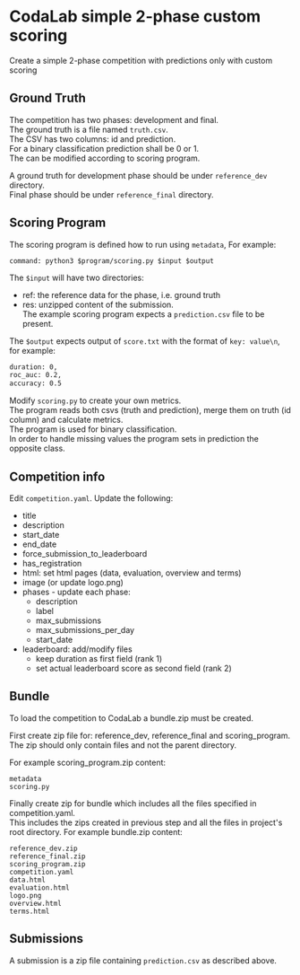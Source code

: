 # CodaLab simple 2-phase custom scoring
Create a simple 2-phase competition with predictions only with custom scoring

## Ground Truth
The competition has two phases: development and final.  
The ground truth is a file named ```truth.csv```.  
The CSV has two columns: id and prediction.  
For a binary classification prediction shall be 0 or 1.  
The can be modified according to scoring program.

A ground truth for development phase should be under ```reference_dev``` directory.  
Final phase should be under ```reference_final``` directory.

## Scoring Program
The scoring program is defined how to run using ```metadata```, For example:
```metadata
command: python3 $program/scoring.py $input $output
```

The ```$input``` will have two directories:
- ref: the reference data for the phase, i.e. ground truth
- res: unzipped content of the submission.  
  The example scoring program expects a ```prediction.csv``` file to be present.

The ```$output``` expects output of ```score.txt``` with the format of ```key: value\n```, for example:
```score.txt
duration: 0,
roc_auc: 0.2,
accuracy: 0.5
```

Modify ```scoring.py``` to create your own metrics.  
The program reads both csvs (truth and prediction), merge them on truth (id column) and calculate metrics.  
The program is used for binary classification.  
In order to handle missing values the program sets in prediction the opposite class.  

## Competition info
Edit ```competition.yaml```.
Update the following:
- title
- description
- start_date
- end_date
- force_submission_to_leaderboard
- has_registration
- html: set html pages (data, evaluation, overview and terms)
- image (or update logo.png)
- phases - update each phase:
  - description
  - label
  - max_submissions
  - max_submissions_per_day
  - start_date
- leaderboard: add/modify files
  - keep duration as first field (rank 1)
  - set actual leaderboard score as second field (rank 2)

## Bundle
To load the competition to CodaLab a bundle.zip must be created.

First create zip file for: reference_dev, reference_final and scoring_program.  
The zip should only contain files and not the parent directory.

For example scoring_program.zip content:
```
metadata
scoring.py
```

Finally create zip for bundle which includes all the files specified in competition.yaml.  
This includes the zips created in previous step and all the files in project's root directory. For example bundle.zip content:  
```
reference_dev.zip
reference_final.zip
scoring_program.zip
competition.yaml
data.html
evaluation.html
logo.png
overview.html
terms.html
```

## Submissions
A submission is a zip file containing ```prediction.csv``` as described above.
